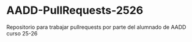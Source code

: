 # AADD-PullRequests-2526
Repositorio para trabajar pullrequests por parte del alumnado de AADD curso 25-26
